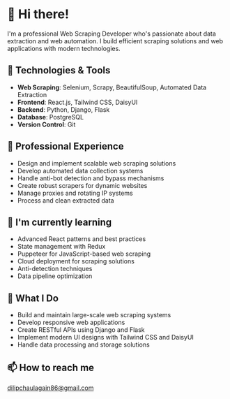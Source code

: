 # 👋 Hi there!

I'm a professional Web Scraping Developer who's passionate about data extraction and web automation. I build efficient scraping solutions and web applications with modern technologies.

## 🔧 Technologies & Tools

- **Web Scraping**: Selenium, Scrapy, BeautifulSoup, Automated Data Extraction
- **Frontend**: React.js, Tailwind CSS, DaisyUI
- **Backend**: Python, Django, Flask
- **Database**: PostgreSQL
- **Version Control**: Git

## 💼 Professional Experience

- Design and implement scalable web scraping solutions
- Develop automated data collection systems
- Handle anti-bot detection and bypass mechanisms
- Create robust scrapers for dynamic websites
- Manage proxies and rotating IP systems
- Process and clean extracted data

## 🌱 I'm currently learning

- Advanced React patterns and best practices
- State management with Redux
- Puppeteer for JavaScript-based web scraping
- Cloud deployment for scraping solutions
- Anti-detection techniques
- Data pipeline optimization

## 🚀 What I Do

- Build and maintain large-scale web scraping systems
- Develop responsive web applications
- Create RESTful APIs using Django and Flask
- Implement modern UI designs with Tailwind CSS and DaisyUI
- Handle data processing and storage solutions

## 📫 How to reach me

dilipchaulagain86@gmail.com
